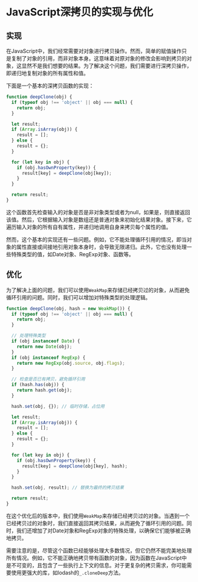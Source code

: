 # JavaScript深拷贝的实现与优化

## 实现

在JavaScript中，我们经常需要对对象进行拷贝操作。然而，简单的赋值操作只是复制了对象的引用，而非对象本身。这意味着对原对象的修改会影响到拷贝的对象，这显然不是我们想要的结果。为了解决这个问题，我们需要进行深拷贝操作，即递归地复制对象的所有属性和值。

下面是一个基本的深拷贝函数的实现：

```javascript
function deepClone(obj) {
  if (typeof obj !== 'object' || obj === null) {
    return obj;
  }

  let result;
  if (Array.isArray(obj)) {
    result = [];
  } else {
    result = {};
  }

  for (let key in obj) {
    if (obj.hasOwnProperty(key)) {
      result[key] = deepClone(obj[key]);
    }
  }

  return result;
}
```

这个函数首先检查输入的对象是否是非对象类型或者为null，如果是，则直接返回该值。然后，它根据输入对象是数组还是普通对象来初始化结果对象。接下来，它遍历输入对象的所有自有属性，并递归地调用自身来拷贝每个属性的值。

然而，这个基本的实现还有一些问题。例如，它不能处理循环引用的情况，即当对象的属性直接或间接地引用对象本身时，会导致无限递归。此外，它也没有处理一些特殊类型的值，如Date对象、RegExp对象、函数等。

## 优化

为了解决上面的问题，我们可以使用`WeakMap`来存储已经拷贝过的对象，从而避免循环引用的问题。同时，我们可以增加对特殊类型的处理逻辑。

```javascript
function deepClone(obj, hash = new WeakMap()) {
  if (typeof obj !== 'object' || obj === null) {
    return obj;
  }

  // 处理特殊类型
  if (obj instanceof Date) {
    return new Date(obj);
  }
  if (obj instanceof RegExp) {
    return new RegExp(obj.source, obj.flags);
  }

  // 检查是否已有拷贝，避免循环引用
  if (hash.has(obj)) {
    return hash.get(obj);
  }

  hash.set(obj, {}); // 临时存储，占位用

  let result;
  if (Array.isArray(obj)) {
    result = [];
  } else {
    result = {};
  }

  for (let key in obj) {
    if (obj.hasOwnProperty(key)) {
      result[key] = deepClone(obj[key], hash);
    }
  }

  hash.set(obj, result); // 替换为最终的拷贝结果

  return result;
}
```

在这个优化后的版本中，我们使用`WeakMap`来存储已经拷贝过的对象。当遇到一个已经拷贝过的对象时，我们直接返回其拷贝结果，从而避免了循环引用的问题。同时，我们还增加了对Date对象和RegExp对象的特殊处理，以确保它们能够被正确地拷贝。

需要注意的是，尽管这个函数已经能够处理大多数情况，但它仍然不能完美地处理所有情况。例如，它不能正确地拷贝带有函数的对象，因为函数在JavaScript中是不可变的，且包含了一些执行上下文的信息。对于更复杂的拷贝需求，你可能需要使用更强大的库，如lodash的`_.cloneDeep`方法。

